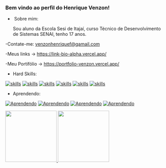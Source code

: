  ### Bem vindo ao perfil do Henrique Venzon!

 - ‍ Sobre mim:

   Sou aluno da Escola Sesi de Itajaí, curso Técnico de Desenvolvimento de Sistemas SENAI, tenho 17 anos.


-Contate-me: venzonhenriquef@gamail.com

-Meus links -> https://link-bio-alpha.vercel.app/

-Meu Portifólio -> https://portfolio-venzon.vercel.app/


- Hard Skills:
  
[![skills](https://img.shields.io/badge/github-%23121011.svg?style=for-the-badge&logo=github&logoColor=white)](https://https://www.youtube.com/watch?v=TsaLQAetPLU)
[![skills](https://img.shields.io/badge/html5-%23E34F26.svg?style=for-the-badge&logo=html5&logoColor=white)](https://https://www.youtube.com/watch?v=TsaLQAetPLU)
[![skills](https://img.shields.io/badge/css3-%231572B6.svg?style=for-the-badge&logo=css3&logoColor=white)](https://https://www.youtube.com/watch?v=TsaLQAetPLU)
[![skills](https://img.shields.io/badge/JavaScript-F7DF1E?style=for-the-badge&logo=javascript&logoColor=black)](https://https://www.youtube.com/watch?v=TsaLQAetPLU)
[![skills](https://img.shields.io/badge/php-%23777BB4.svg?style=for-the-badge&logo=php&logoColor=white)](https://https://www.youtube.com/watch?v=TsaLQAetPLU)
[![skills](https://img.shields.io/badge/-MySQL-000?style=for-the-badge&logo=MySQL&flex=1)](https://https://www.youtube.com/watch?v=TsaLQAetPLU)

- Aprendendo: 

[![Aprendendo](https://img.shields.io/badge/Linux-FCC624?style=for-the-badge&logo=linux&logoColor=black)](https://https://www.youtube.com/watch?v=TsaLQAetPLU)
[![Aprendendo](https://img.shields.io/badge/git-%23F05033.svg?style=for-the-badge&logo=git&logoColor=white)](https://https://www.youtube.com/watch?v=TsaLQAetPLU)
[![Aprendendo](https://img.shields.io/badge/React-20232A?style=for-the-badge&logo=react&logoColor=61DAFB)](https://react.dev/)
[![Aprendendo](https://img.shields.io/badge/Java-ED8B00?style=for-the-badge&logo=java&logoColor=white)](https://www.java.com/)




<div align="left">
  <a href="https://github.com/Henrique-Venzon">
  <img height="160em" src="https://github-readme-stats.vercel.app/api?username=Henrique-Venzon&show_icons=true&theme=day-purple"/>
  <img height="160em" src="https://github-readme-stats.vercel.app/api/top-langs/?username=Henrique-Venzon&layout=compact&langs_count=7&theme=day-purple"/>
</div>
